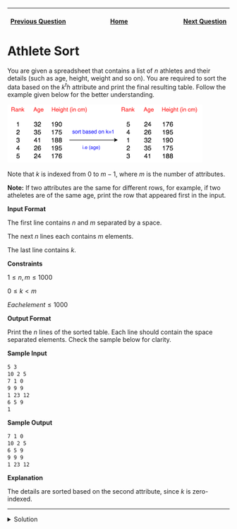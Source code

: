 | <img width=1000>[Previous Question](https://github.com/Kevin-Lago/python-hackerrank-solutions/tree/main/src/python/built_ins/python_evaluation)</img> | <img width=1000>[Home](https://github.com/Kevin-Lago/python-hackerrank-solutions)</img> | <img width=1000>[Next Question](https://github.com/Kevin-Lago/python-hackerrank-solutions/tree/main/src/python/built_ins/any_or_all)</img> |
|:---|:---:|---:|

# Athlete Sort

You are given a spreadsheet that contains a list of $n$ athletes and their details (such as age, height, weight and so on). You are required to sort the data based on the $k^th$ attribute and print the final resulting table. Follow the example given below for the better understanding.

![AthleteSortTable](1.png)

Note that $k$ is indexed from $0$ to $m - 1$, where $m$ is the number of attributes.

__Note:__ If two attributes are the same for different rows, for example, if two atheletes are of the same age, print the row that appeared first in the input.

__Input Format__

The first line contains $n$ and $m$ separated by a space.

The next $n$ lines each contains $m$ elements.

The last line contains $k$.

__Constraints__

$1 \le n, m \le 1000$

$0 \le k < m$

$Each element \le 1000$

__Output Format__

Print the $n$ lines of the sorted table. Each line should contain the space separated elements. Check the sample below for clarity.

__Sample Input__

```
5 3
10 2 5
7 1 0
9 9 9
1 23 12
6 5 9
1
```

__Sample Output__

```
7 1 0
10 2 5
6 5 9
9 9 9
1 23 12
```

__Explanation__

The details are sorted based on the second attribute, since $k$ is zero-indexed.

---

<details><summary>Solution</summary>
    
```python

```
</details>
